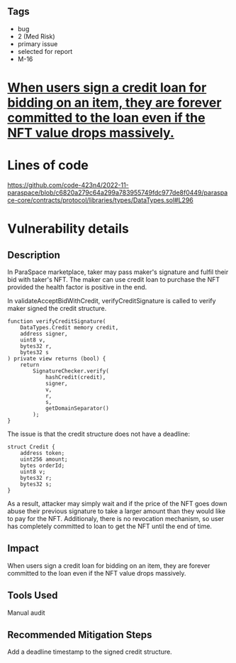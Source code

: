 ## Tags

- bug
- 2 (Med Risk)
- primary issue
- selected for report
- M-16

# [When users sign a credit loan for bidding on an item, they are forever committed to the loan even if the NFT value drops massively.](https://github.com/code-423n4/2022-11-paraspace-findings/issues/474) 

# Lines of code

https://github.com/code-423n4/2022-11-paraspace/blob/c6820a279c64a299a783955749fdc977de8f0449/paraspace-core/contracts/protocol/libraries/types/DataTypes.sol#L296


# Vulnerability details

## Description

In ParaSpace marketplace, taker may pass maker's signature and fulfil their bid with taker's NFT. The maker can use credit loan to purchase the NFT provided the health factor is positive in the end.

In validateAcceptBidWithCredit, verifyCreditSignature  is called to verify maker signed the credit structure.

```
function verifyCreditSignature(
    DataTypes.Credit memory credit,
    address signer,
    uint8 v,
    bytes32 r,
    bytes32 s
) private view returns (bool) {
    return
        SignatureChecker.verify(
            hashCredit(credit),
            signer,
            v,
            r,
            s,
            getDomainSeparator()
        );
}
```

The issue is that the credit structure does not have a deadline:
```
struct Credit {
    address token;
    uint256 amount;
    bytes orderId;
    uint8 v;
    bytes32 r;
    bytes32 s;
}
```

As a result, attacker may simply wait and if the price of the NFT goes down abuse their previous signature to take a larger amount than they would like to pay for the NFT. Additionaly, there is no revocation mechanism, so user has completely committed to loan to get the NFT until the end of time.

## Impact

When users sign a credit loan for bidding on an item, they are forever committed to the loan even if the NFT value drops massively.


## Tools Used

Manual audit

## Recommended Mitigation Steps

Add a deadline timestamp to the signed credit structure.